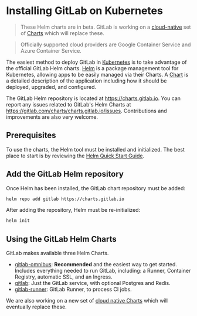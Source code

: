 # Installing GitLab on Kubernetes
> These Helm charts are in beta. GitLab is working on a [cloud-native](http://docs.gitlab.com/omnibus/package-information/cloud_native.html) set of [Charts](https://gitlab.com/charts/helm.gitlab.io) which will replace these.

> Officially supported cloud providers are Google Container Service and Azure Container Service.

The easiest method to deploy GitLab in [Kubernetes](https://kubernetes.io/) is
to take advantage of the official GitLab Helm charts. [Helm] is a package
management tool for Kubernetes, allowing apps to be easily managed via their
Charts. A [Chart] is a detailed description of the application including how it
should be deployed, upgraded, and configured.

The GitLab Helm repository is located at https://charts.gitlab.io.
You can report any issues related to GitLab's Helm Charts at
https://gitlab.com/charts/charts.gitlab.io/issues.
Contributions and improvements are also very welcome.

## Prerequisites

To use the charts, the Helm tool must be installed and initialized. The best
place to start is by reviewing the [Helm Quick Start Guide][helm-quick].

## Add the GitLab Helm repository

Once Helm has been installed, the GitLab chart repository must be added:

```bash
helm repo add gitlab https://charts.gitlab.io
```

After adding the repository, Helm must be re-initialized:

```bash
helm init
```

## Using the GitLab Helm Charts

GitLab makes available three Helm Charts.

- [gitlab-omnibus](gitlab_omnibus.md): **Recommended** and the easiest way to get started. Includes everything needed to run GitLab, including: a Runner, Container Registry, automatic SSL, and an Ingress.
- [gitlab](gitlab_chart.md): Just the GitLab service, with optional Postgres and Redis.
- [gitlab-runner](gitlab_runner_chart.md): GitLab Runner, to process CI jobs.

We are also working on a new set of [cloud native Charts](https://gitlab.com/charts/helm.gitlab.io) which will eventually replace these.

[chart]: https://github.com/kubernetes/charts
[helm-quick]: https://github.com/kubernetes/helm/blob/master/docs/quickstart.md
[helm]: https://github.com/kubernetes/helm/blob/master/README.md
